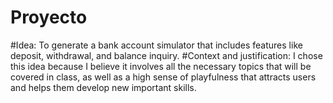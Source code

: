 # Proyecto
#Idea: To generate a bank account simulator that includes features like deposit, withdrawal, and balance inquiry. 
#Context and justification: I chose this idea because I believe it involves all the necessary topics that will be covered in class, as well as a high sense of playfulness that attracts users and helps them develop new important skills.
